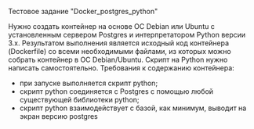 Тестовое задание "Docker_postgres_python"

Нужно создать контейнер на основе ОС Debian или Ubuntu с установленным сервером Postgres и
интерпретатором Python версии 3.x. Результатом выполнения является исходный код контейнера (Dockerfile)
со всеми необходимыми файлами, из которых можно собрать контейнер в ОС Debian/Ubuntu. Скрипт на Python
нужно написать самостоятельно. Требования к содержанию контейнера:
* при запуске выполняется скрипт python;
* скрипт python соединяется с Postgres с помощью любой существующей библиотеки python;
* скрипт python взаимодействует с базой, как минимум, выводит на экран версию postgres
